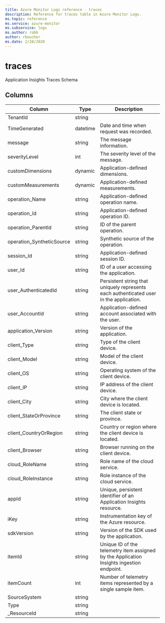 ```yaml
---
title: Azure Monitor Logs reference - traces
description: Reference for traces table in Azure Monitor Logs.
ms.topic: reference
ms.service: azure-monitor
ms.subservice: logs
ms.author: robb
author: rboucher
ms.date: 2/20/2020
---
```


# traces

 Application Insights Traces Schema

## Columns

|Column|Type|Description|
|---|---|---|
|TenantId|string||
|TimeGenerated|datetime|Date and time when request was recorded.|
|message|string|The message information.|
|severityLevel|int|The severity level of the message.|
|customDimensions|dynamic|Application-defined dimensions.|
|customMeasurements|dynamic|Application-defined measurements.|
|operation_Name|string|Application-defined operation name.|
|operation_Id|string|Application-defined operation ID.|
|operation_ParentId|string|ID of the parent operation.|
|operation_SyntheticSource|string|Synthetic source of the operation.|
|session_Id|string|Application-defined session ID.|
|user_Id|string|ID of a user accessing the application.|
|user_AuthenticatedId|string|Persistent string that uniquely represents each authenticated user in the application.|
|user_AccountId|string|Application-defined account associated with the user.|
|application_Version|string|Version of the application.|
|client_Type|string|Type of the client device.|
|client_Model|string|Model of the client device.|
|client_OS|string|Operating system of the client device.|
|client_IP|string|IP address of the client device.|
|client_City|string|City where the client device is located.|
|client_StateOrProvince|string|The client state or province.|
|client_CountryOrRegion|string|Country or region where the client device is located.|
|client_Browser|string|Browser running on the client device.|
|cloud_RoleName|string|Role name of the cloud service.|
|cloud_RoleInstance|string|Role instance of the cloud service.|
|appId|string|Unique, persistent identifier of an Application Insights resource.|
|iKey|string|Instrumentation key of the Azure resource.|
|sdkVersion|string|Version of the SDK used by the application.|
|itemId|string|Unique ID of the telemetry item assigned by the Application Insights ingestion endpoint.|
|itemCount|int|Number of telemetry items represented by a single sample item.|
|SourceSystem|string||
|Type|string||
|_ResourceId|string||

